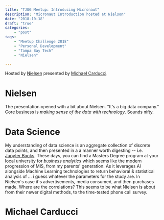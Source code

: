 ```yaml
---
title: "TJUG Meetup: Introducing Micronaut"
description: "Micronaut Introduction hosted at Nielson"
date: "2018-10-18"
draft: "true"
categories:
    - "post"
tags:
    - "Meetup Challenge 2018"
    - "Personal Development"
    - "Tampa Bay Tech"
    - "Nielsen"

---
```


Hosted by [Nielsen](https://www.nielsen.com/us/en.html) presented by [Michael Carducci](https://www.trulymagic.com).

# Nielsen
The presentation opened with a bit about Nielsen. "It's a big data company." Core business is *making sense of the data with technology*. Sounds nifty. 

# Data Science
My understanding of data science is an aggregate collection of discrete data points, and then presented in a a manner worth digesting --  i.e. [Jupyter Books](https://jupyter.org). These days, you can find a Masters Degree program at your local university for *business analytics* which seems like the modern progression of MIS, from my parents' generation. As it leverages AI alongside Machine Learning technologies to return behavioral & statistical analysis of ... i guess whatever the parameters for the study are. In Nielsen's case it's advertisements, media consumed, and then purchases made. Where are the correlations? This seems to be what Nielsen is about from their newer digital methods, to the time-tested phone call survey.

# Michael Carducci
